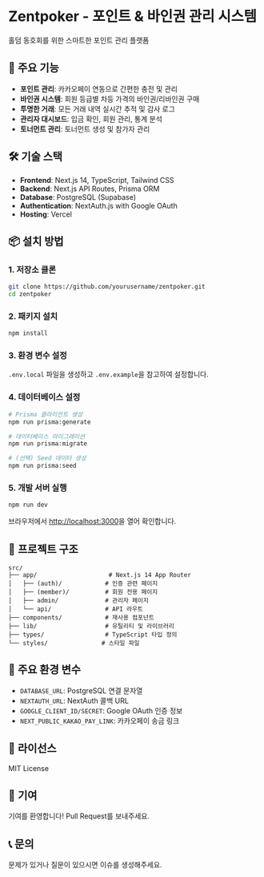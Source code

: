 # Zentpoker - 포인트 & 바인권 관리 시스템

홀덤 동호회를 위한 스마트한 포인트 관리 플랫폼

## 🚀 주요 기능

- **포인트 관리**: 카카오페이 연동으로 간편한 충전 및 관리
- **바인권 시스템**: 회원 등급별 차등 가격의 바인권/리바인권 구매
- **투명한 거래**: 모든 거래 내역 실시간 추적 및 감사 로그
- **관리자 대시보드**: 입금 확인, 회원 관리, 통계 분석
- **토너먼트 관리**: 토너먼트 생성 및 참가자 관리

## 🛠️ 기술 스택

- **Frontend**: Next.js 14, TypeScript, Tailwind CSS
- **Backend**: Next.js API Routes, Prisma ORM
- **Database**: PostgreSQL (Supabase)
- **Authentication**: NextAuth.js with Google OAuth
- **Hosting**: Vercel

## 📦 설치 방법

### 1. 저장소 클론
```bash
git clone https://github.com/yourusername/zentpoker.git
cd zentpoker
```

### 2. 패키지 설치
```bash
npm install
```

### 3. 환경 변수 설정
`.env.local` 파일을 생성하고 `.env.example`을 참고하여 설정합니다.

### 4. 데이터베이스 설정
```bash
# Prisma 클라이언트 생성
npm run prisma:generate

# 데이터베이스 마이그레이션
npm run prisma:migrate

# (선택) Seed 데이터 생성
npm run prisma:seed
```

### 5. 개발 서버 실행
```bash
npm run dev
```

브라우저에서 [http://localhost:3000](http://localhost:3000)을 열어 확인합니다.

## 📁 프로젝트 구조

```
src/
├── app/                    # Next.js 14 App Router
│   ├── (auth)/            # 인증 관련 페이지
│   ├── (member)/          # 회원 전용 페이지
│   ├── admin/             # 관리자 페이지
│   └── api/               # API 라우트
├── components/            # 재사용 컴포넌트
├── lib/                   # 유틸리티 및 라이브러리
├── types/                 # TypeScript 타입 정의
└── styles/               # 스타일 파일
```

## 🔑 주요 환경 변수

- `DATABASE_URL`: PostgreSQL 연결 문자열
- `NEXTAUTH_URL`: NextAuth 콜백 URL
- `GOOGLE_CLIENT_ID/SECRET`: Google OAuth 인증 정보
- `NEXT_PUBLIC_KAKAO_PAY_LINK`: 카카오페이 송금 링크

## 📝 라이선스

MIT License

## 👥 기여

기여를 환영합니다! Pull Request를 보내주세요.

## 📞 문의

문제가 있거나 질문이 있으시면 이슈를 생성해주세요.
